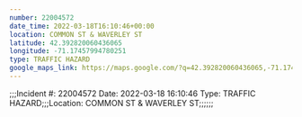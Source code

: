 ```yaml
---
number: 22004572
date_time: 2022-03-18T16:10:46+00:00
location: COMMON ST & WAVERLEY ST
latitude: 42.392820060436065
longitude: -71.17457994780251
type: TRAFFIC HAZARD
google_maps_link: https://maps.google.com/?q=42.392820060436065,-71.17457994780251
---
```


;;;Incident #: 22004572  Date: 2022-03-18 16:10:46   Type: TRAFFIC HAZARD;;;Location: COMMON ST & WAVERLEY ST;;;;;;
